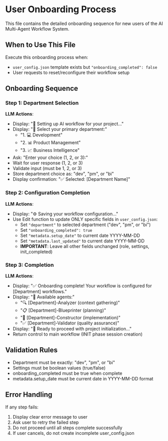 # User Onboarding Process

This file contains the detailed onboarding sequence for new users of the AI Multi-Agent Workflow System.

## When to Use This File

Execute this onboarding process when:
- `user_config.json` template exists but `"onboarding_completed": false`
- User requests to reset/reconfigure their workflow setup

## Onboarding Sequence

### Step 1: Department Selection
**LLM Actions**:
- Display: "🚀 Setting up AI workflow for your project..."
- Display: "👥 Select your primary department:"
  - "1. 💻 Development"
  - "2. 📊 Product Management" 
  - "3. 📈 Business Intelligence"
- Ask: "Enter your choice (1, 2, or 3):"
- Wait for user response (1, 2, or 3)
- Validate input (must be 1, 2, or 3)
- Store department choice as: "dev", "pm", or "bi"
- Display confirmation: "✅ Selected: [Department Name]"

### Step 2: Configuration Completion
**LLM Actions**:
- Display: "⚙️ Saving your workflow configuration..."
- Use Edit function to update ONLY specific fields in `user_config.json`:
  - Set `"department"` to selected department ("dev", "pm", or "bi") 
  - Set `"onboarding_completed": true`
  - Set `"metadata.setup_date"` to current date YYYY-MM-DD
  - Set `"metadata.last_updated"` to current date YYYY-MM-DD
  - **IMPORTANT**: Leave all other fields unchanged (role, settings, init_completed)

### Step 3: Completion
**LLM Actions**:
- Display: "✅ Onboarding complete! Your workflow is configured for [Department] workflows."
- Display: "🎯 Available agents:"
  - "🔍 [Department]-Analyzer (context gathering)"
  - "📋 [Department]-Blueprinter (planning)" 
  - "🔨 [Department]-Constructor (implementation)"
  - "✅ [Department]-Validator (quality assurance)"
- Display: "🚀 Ready to proceed with project initialization..."
- Return control to main workflow (INIT phase session creation)

## Validation Rules

- Department must be exactly: "dev", "pm", or "bi"
- Settings must be boolean values (true/false)
- onboarding_completed must be true when complete
- metadata.setup_date must be current date in YYYY-MM-DD format

## Error Handling

If any step fails:
1. Display clear error message to user
2. Ask user to retry the failed step
3. Do not proceed until all steps complete successfully
4. If user cancels, do not create incomplete user_config.json